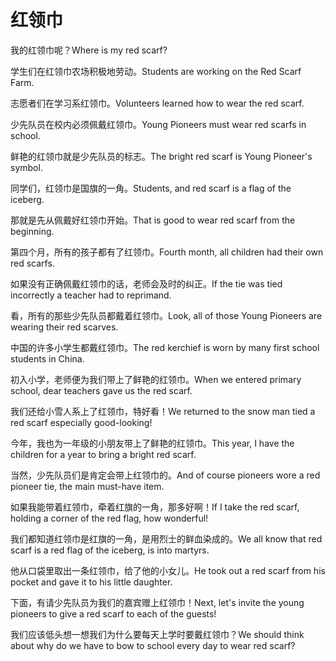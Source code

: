 # 红领巾

<p><span class="chinese">我的红领巾呢？</span><span class="english">Where is my red scarf?</span></p>

<p><span class="chinese">学生们在红领巾农场积极地劳动。</span><span class="english">Students are working on the Red Scarf Farm.</span></p>

<p><span class="chinese">志愿者们在学习系红领巾。</span><span class="english">Volunteers learned how to wear the red scarf.</span></p>

<p><span class="chinese">少先队员在校内必须佩戴红领巾。</span><span class="english">Young Pioneers must wear red scarfs in school.</span></p>

<p><span class="chinese">鲜艳的红领巾就是少先队员的标志。</span><span class="english">The bright red scarf is Young Pioneer's symbol.</span></p>

<p><span class="chinese">同学们，红领巾是国旗的一角。</span><span class="english">Students, and red scarf is a flag of the iceberg.</span></p>

<p><span class="chinese">那就是先从佩戴好红领巾开始。</span><span class="english">That is good to wear red scarf from the beginning.</span></p>

<p><span class="chinese">第四个月，所有的孩子都有了红领巾。</span><span class="english">Fourth month, all children had their own red scarfs.</span></p>

<p><span class="chinese">如果没有正确佩戴红领巾的话，老师会及时的纠正。</span><span class="english">If the tie was tied incorrectly a teacher had to reprimand.</span></p>

<p><span class="chinese">看，所有的那些少先队员都戴着红领巾。</span><span class="english">Look, all of those Young Pioneers are wearing their red scarves.</span></p>

<p><span class="chinese">中国的许多小学生都戴红领巾。</span><span class="english">The red kerchief is worn by many first school students in China.</span></p>

<p><span class="chinese">初入小学，老师便为我们带上了鲜艳的红领巾。</span><span class="english">When we entered primary school, dear teachers gave us the red scarf.</span></p>

<p><span class="chinese">我们还给小雪人系上了红领巾，特好看！</span><span class="english">We returned to the snow man tied a red scarf especially good-looking!</span></p>

<p><span class="chinese">今年，我也为一年级的小朋友带上了鲜艳的红领巾。</span><span class="english">This year, I have the children for a year to bring a bright red scarf.</span></p>

<p><span class="chinese">当然，少先队员们是肯定会带上红领巾的。</span><span class="english">And of course pioneers wore a red pioneer tie, the main must-have item.</span></p>

<p><span class="chinese">如果我能带着红领巾，牵着红旗的一角，那多好啊！</span><span class="english">If I take the red scarf, holding a corner of the red flag, how wonderful!</span></p>

<p><span class="chinese">我们都知道红领巾是红旗的一角，是用烈士的鲜血染成的。</span><span class="english">We all know that red scarf is a red flag of the iceberg, is into martyrs.</span></p>

<p><span class="chinese">他从口袋里取出一条红领巾，给了他的小女儿。</span><span class="english">He took out a red scarf from his pocket and gave it to his little daughter.</span></p>

<p><span class="chinese">下面，有请少先队员为我们的嘉宾赠上红领巾！</span><span class="english">Next, let's invite the young pioneers to give a red scarf to each of the guests!</span></p>

<p><span class="chinese">我们应该低头想一想我们为什么要每天上学时要戴红领巾？</span><span class="english">We should think about why do we have to bow to school every day to wear red scarf?</span></p>

